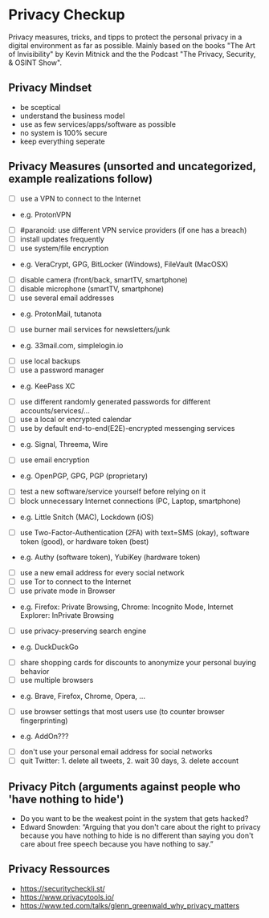 # Privacy Checkup
Privacy measures, tricks, and tipps to protect the personal privacy in a digital environment as far as possible. 
Mainly based on the books "The Art of Invisibility" by Kevin Mitnick and the the Podcast "The Privacy, Security, &amp; OSINT Show".

## Privacy Mindset
* be sceptical
* understand the business model
* use as few services/apps/software as possible
* no system is 100% secure
* keep everything seperate

## Privacy Measures (unsorted and uncategorized, example realizations follow)
* [ ] use a VPN to connect to the Internet
 * e.g. ProtonVPN
  * [ ] #paranoid: use different VPN service providers (if one has a breach)
* [ ] install updates frequently
* [ ] use system/file encryption
 * e.g. VeraCrypt, GPG, BitLocker (Windows), FileVault (MacOSX)
* [ ] disable camera (front/back, smartTV, smartphone)
* [ ] disable microphone (smartTV, smartphone)
* [ ] use several email addresses
 * e.g. ProtonMail, tutanota
* [ ] use burner mail services for newsletters/junk
 * e.g. 33mail.com, simplelogin.io
* [ ] use local backups
* [ ] use a password manager
 * e.g. KeePass XC
* [ ] use different randomly generated passwords for different accounts/services/...
* [ ] use a local or encrypted calendar
* [ ] use by default end-to-end(E2E)-encrypted messenging services
 * e.g. Signal, Threema, Wire
* [ ] use email encryption
 * e.g. OpenPGP, GPG, PGP (proprietary)
* [ ] test a new software/service yourself before relying on it
* [ ] block unnecessary Internet connections (PC, Laptop, smartphone)
 * e.g. Little Snitch (MAC), Lockdown (iOS)
* [ ] use Two-Factor-Authentication (2FA) with text=SMS (okay), software token (good), or hardware token (best)
 * e.g. Authy (software token), YubiKey (hardware token)
* [ ] use a new email address for every social network
* [ ] use Tor to connect to the Internet
* [ ] use private mode in Browser
 * e.g. Firefox: Private Browsing, Chrome: Incognito Mode, Internet Explorer: InPrivate Browsing
* [ ] use privacy-preserving search engine
 * e.g. DuckDuckGo
* [ ] share shopping cards for discounts to anonymize your personal buying behavior
* [ ] use multiple browsers
 * e.g. Brave, Firefox, Chrome, Opera, ...
* [ ] use browser settings that most users use (to counter browser fingerprinting)
 * e.g. AddOn???
* [ ] don't use your personal email address for social networks
* [ ] quit Twitter: 1. delete all tweets, 2. wait 30 days, 3. delete account

## Privacy Pitch (arguments against people who 'have nothing to hide')
* Do you want to be the weakest point in the system that gets hacked?
* Edward Snowden: “Arguing that you don't care about the right to privacy because you have nothing to hide is no different than saying you don't care about free speech because you have nothing to say.”

## Privacy Ressources
* https://securitycheckli.st/
* https://www.privacytools.io/
* https://www.ted.com/talks/glenn_greenwald_why_privacy_matters
